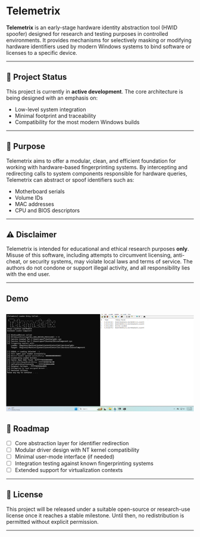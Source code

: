 # Telemetrix

**Telemetrix** is an early-stage hardware identity abstraction tool (HWID spoofer) designed for research and testing purposes in controlled environments. It provides mechanisms for selectively masking or modifying hardware identifiers used by modern Windows systems to bind software or licenses to a specific device.

---

## 🚧 Project Status

This project is currently in **active development**. The core architecture is being designed with an emphasis on:

- Low-level system integration
- Minimal footprint and traceability
- Compatibility for the most modern Windows builds

---

## 🎯 Purpose

Telemetrix aims to offer a modular, clean, and efficient foundation for working with hardware-based fingerprinting systems. By intercepting and redirecting calls to system components responsible for hardware queries, Telemetrix can abstract or spoof identifiers such as:

- Motherboard serials
- Volume IDs
- MAC addresses
- CPU and BIOS descriptors


---

## ⚠️ Disclaimer

Telemetrix is intended for educational and ethical research purposes **only**. Misuse of this software, including attempts to circumvent licensing, anti-cheat, or security systems, may violate local laws and terms of service. The authors do not condone or support illegal activity, and all responsibility lies with the end user.

---

## Demo

![Telemetrix](e.png)
---
## 📌 Roadmap

- [ ] Core abstraction layer for identifier redirection
- [ ] Modular driver design with NT kernel compatibility
- [ ] Minimal user-mode interface (if needed)
- [ ] Integration testing against known fingerprinting systems
- [ ] Extended support for virtualization contexts

---

## 📂 License

This project will be released under a suitable open-source or research-use license once it reaches a stable milestone. Until then, no redistribution is permitted without explicit permission.

---

